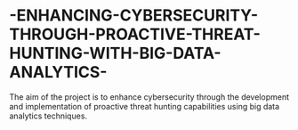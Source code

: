 # -ENHANCING-CYBERSECURITY-THROUGH-PROACTIVE-THREAT-HUNTING-WITH-BIG-DATA-ANALYTICS-
The aim of the project is to enhance cybersecurity through the development and implementation of proactive threat hunting capabilities using big data analytics techniques.

